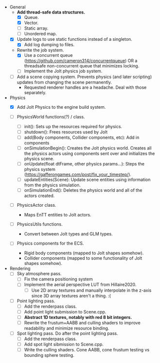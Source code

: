 - General
  - **Add thread-safe data structures.**
    - [x] Queue.
    - [x] Vector.
    - [ ] Static array.
    - [ ] Unordered map.

  - [x] Update logs to use static functions instead of a singleton.
    - [x] Add log dumping to files.

  - Rewrite the job system.
    - [x] Use a concurrent queue (https://github.com/cameron314/concurrentqueue) OR a
    threadsafe non-concurrent queue that minimizes locking.
    - [ ] Implement the Jolt physics job system.

  - [ ] Add a scene copying system. Prevents physics (and later scripting) updates
  from changing the scene permanently.  
    - Requested renderer handles are a headache. Deal with those separately.

- Physics
  - [x] Add Jolt Physics to the engine build system.

  - [ ] PhysicsWorld functions(?) / class.
    - [ ] init(): Sets up the resources required for physics.
    - [ ] shutdown(): Frees resources used by Jolt
    - [ ] add(Body components, Collider components, etc): Add in components
    - [ ] onSimulationBegin(): Creates the Jolt physics world. Creates all the physics
    actors using components sent over and initializes the physics scene.
    - [ ] onUpdate(float dtFrame, other physics params...): Steps the physics system
    (https://gafferongames.com/post/fix_your_timestep/).
    - [ ] updateEntities(Scene): Update scene entities using information from the physics simulation.
    - [ ] onSimulationEnd(): Deletes the physics world and all of the actors created.

  - [ ] PhysicsActor class.
    - Maps EnTT entities to Jolt actors.

  - [ ] PhysicsUtils functions.
    - Convert between Jolt types and GLM types.

  - [ ] Physics components for the ECS.
    - Rigid body components (mapped to Jolt shapes somehow).
    - Collider components (mapped to some functionality of Jolt shapes somehow).

- Rendering
  - [ ] Sky atmosphere pass.
    - [ ] Fix the camera positioning system
    - [ ] Implement the aerial perspective LUT from Hillaire2020.
      - [ ] Use 2D array textures and manually interpolate in the z-axis since 3D array
      textures aren't a thing. :(

  - [ ] Point lighting pass.
    - [ ] Add the renderpass class.
    - [ ] Add point light submission to Scene.cpp.
    - [ ] **Abstract 1D textures, notably with red 8 bit integers.**
    - [ ] Rewrite the frustum+AABB and culling shaders to improve readability and
    minimize resource binding.

  - [ ] Spot lighting pass. Do after the point lighting pass.
    - [ ] Add the renderpass class.
    - [ ] Add spot light sibmission to Scene.cpp.
    - [ ] Write the culling shaders. Cone AABB, cone frustum testing vs bounding sphere testing.

